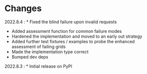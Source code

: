 # Changes

2022.8.4
:    * Fixed the blind failure upon invalid requests
* Added assessment function for common failure modes
* Hardened the implementation and moved to an early out strategy
* Added further test fixtures / examples to probe the enhanced assessment of failing grids
* Made the implementation type correct
* Bumped dev deps

2022.8.3
:    * Initial release on PyPI
